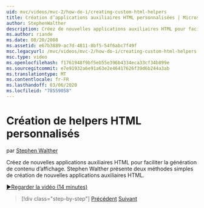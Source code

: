 ```yaml
---
uid: mvc/videos/mvc-2/how-do-i/creating-custom-html-helpers
title: Création d’applications auxiliaires HTML personnalisées | Microsoft Docs
author: StephenWalther
description: Créez de nouvelles applications auxiliaires HTML pour faciliter la génération de contenu d’affichage. Stephen Walther présente deux méthodes simples de création de nouvelles applications auxiliaires HTML.
ms.author: riande
ms.date: 08/20/2008
ms.assetid: e67b3889-ac7d-4811-8bf5-54f6abc7f49f
msc.legacyurl: /mvc/videos/mvc-2/how-do-i/creating-custom-html-helpers
msc.type: video
ms.openlocfilehash: f1761948f9bf5eb55e396b4334eca33cf34b899e
ms.sourcegitcommit: e7e91932a6e91a63e2e46417626f39d6b244a3ab
ms.translationtype: MT
ms.contentlocale: fr-FR
ms.lasthandoff: 03/06/2020
ms.locfileid: "78559058"
---
```

# <a name="creating-custom-html-helpers"></a>Création de helpers HTML personnalisés

par [Stephen Walther](https://github.com/StephenWalther)

Créez de nouvelles applications auxiliaires HTML pour faciliter la génération de contenu d’affichage. Stephen Walther présente deux méthodes simples de création de nouvelles applications auxiliaires HTML.

[&#9654;Regarder la vidéo (14 minutes)](https://channel9.msdn.com/Blogs/ASP-NET-Site-Videos/creating-custom-html-helpers)

> [!div class="step-by-step"]
> [Précédent](creating-unit-tests-for-aspnet-mvc-applications.md)
> [Suivant](creating-model-classes-with-linq-to-sql.md)
